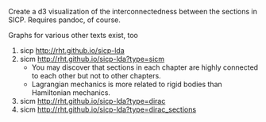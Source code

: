Create a d3 visualization of the interconnectedness between the sections in SICP.
Requires pandoc, of course.

Graphs for various other texts exist, too
1. sicp http://rht.github.io/sicp-lda
2. sicm http://rht.github.io/sicp-lda?type=sicm
   * You may discover that sections in each chapter are highly connected to each other but not to other chapters.
   * Lagrangian mechanics is more related to rigid bodies than Hamiltonian mechanics.
3. sicm http://rht.github.io/sicp-lda?type=dirac
4. sicm http://rht.github.io/sicp-lda?type=dirac_sections

